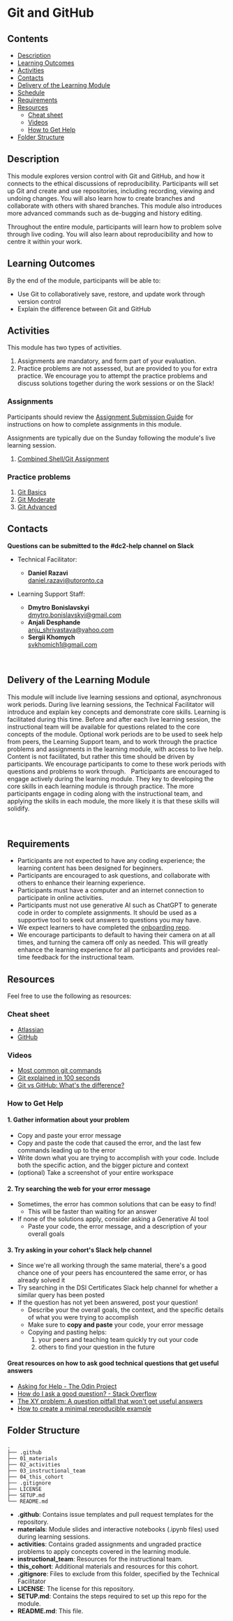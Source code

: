 # Git and GitHub

## Contents
* [Description](#description)
* [Learning Outcomes](#learning-outcomes)
* [Activities](#activities)
* [Contacts](#contacts)
* [Delivery of the Learning Module](#delivery-of-the-learning-module)
* [Schedule](#schedule)
* [Requirements](#requirements)
* [Resources](#resources)
  + [Cheat sheet](#cheatsheet)
  + [Videos](#videos)
  + [How to Get Help](#how-to-get-help)
* [Folder Structure](#folder-structure)

## Description

This module explores version control with Git and GitHub, and how it connects to the ethical discussions of reproducibility. Participants will set up Git and create and use repositories, including recording, viewing and undoing changes. You will also learn how to create branches and collaborate with others with shared branches. This module also introduces more advanced commands such as de-bugging and history editing.

Throughout the entire module, participants will learn how to problem solve through live coding. You will also learn about reproducibility and how to centre it within your work.

## Learning Outcomes

By the end of the module, participants will be able to:
* Use Git to collaboratively save, restore, and update work through version control
* Explain the difference between Git and GitHub

## Activities
This module has two types of activities.
1. Assignments are mandatory, and form part of your evaluation.
1. Practice problems are not assessed, but are provided to you for extra practice. We encourage you to attempt the practice problems and discuss solutions together during the work sessions or on the Slack!

### Assignments
Participants should review the [Assignment Submission Guide](https://github.com/UofT-DSI/onboarding/blob/main/onboarding_documents/submissions.md) for instructions on how to complete assignments in this module.

Assignments are typically due on the Sunday following the module's live learning session.

1. [Combined Shell/Git Assignment](https://github.com/UofT-DSI/shell/blob/main/02_activities/assignments/assignment_instructions.md)

### Practice problems
1. [Git Basics](https://uoft-dsi.github.io/git/interactive_problems.html#git_basics)
1. [Git Moderate](https://uoft-dsi.github.io/git/interactive_problems.html#git_moderate)
1. [Git Advanced](./02_activities/practice/git_advanced.md)


## Contacts

**Questions can be submitted to the #dc2-help channel on Slack**

* Technical Facilitator:   
  * **Daniel Razavi**  
    daniel.razavi@utoronto.ca

* Learning Support Staff: 
  * **Dmytro Bonislavskyi**  
  dmytro.bonislavskyi@gmail.com
  * **Anjali Desphande**  
  anju_shrivastava@yahoo.com
  * **Sergii Khomych**  
  svkhomich1@gmail.com

 
##  Delivery of the Learning Module

This module will include live learning sessions and optional, asynchronous work periods. During live learning sessions, the Technical Facilitator will introduce and explain key concepts and demonstrate core skills. Learning is facilitated during this time. Before and after each live learning session, the instructional team will be available for questions related to the core concepts of the module. Optional work periods are to be used to seek help from peers, the Learning Support team, and to work through the practice problems and assignments in the learning module, with access to live help. Content is not facilitated, but rather this time should be driven by participants. We encourage participants to come to these work periods with questions and problems to work through. 
 
Participants are encouraged to engage actively during the learning module. They key to developing the core skills in each learning module is through practice. The more participants engage in coding along with the instructional team, and applying the skills in each module, the more likely it is that these skills will solidify. 

 
## Requirements

* Participants are not expected to have any coding experience; the learning content has been designed for beginners.
* Participants are encouraged to ask questions, and collaborate with others to enhance their learning experience.
* Participants must have a computer and an internet connection to participate in online activities.
* Participants must not use generative AI such as ChatGPT to generate code in order to complete assignments. It should be used as a supportive tool to seek out answers to questions you may have.
* We expect learners to have completed the [onboarding repo](https://github.com/UofT-DSI/onboarding/blob/main/environment_setup/README.md).
* We encourage participants to default to having their camera on at all times, and turning the camera off only as needed. This will greatly enhance the learning experience for all participants and provides real-time feedback for the instructional team. 

## Resources

Feel free to use the following as resources:

### Cheat sheet

- [Atlassian](https://www.atlassian.com/git/tutorials/atlassian-git-cheatsheet)
- [GitHub](https://education.github.com/git-cheat-sheet-education.pdf)

### Videos
- [Most common git commands](https://www.youtube.com/watch?v=PSJ63LULKHA)
- [Git explained in 100 seconds](https://www.youtube.com/watch?v=hwP7WQkmECE)
- [Git vs GitHub: What's the difference?](https://www.youtube.com/watch?v=wpISo9TNjfU)

### How to Get Help
#### 1. Gather information about your problem
- Copy and paste your error message
- Copy and paste the code that caused the error, and the last few commands leading up to the error
- Write down what you are trying to accomplish with your code. Include both the specific action, and the bigger picture and context
- (optional) Take a screenshot of your entire workspace

#### 2. Try searching the web for your error message
- Sometimes, the error has common solutions that can be easy to find!
   - This will be faster than waiting for an answer
- If none of the solutions apply, consider asking a Generative AI tool
   - Paste your code, the error message, and a description of your overall goals

#### 3. Try asking in your cohort's Slack help channel
- Since we're all working through the same material, there's a good chance one of your peers has encountered the same error, or has already solved it
- Try searching in the DSI Certificates Slack help channel for whether a similar query has been posted
- If the question has not yet been answered, post your question!
   - Describe your the overall goals, the context, and the specific details of what you were trying to accomplish
   - Make sure to **copy and paste** your code, your error message
   - Copying and pasting helps:
      1. your peers and teaching team quickly try out your code
      1. others to find your question in the future

#### Great resources on how to ask good technical questions that get useful answers
- [Asking for Help - The Odin Project](https://www.theodinproject.com/lessons/foundations-asking-for-help)
- [How do I ask a good question? - Stack Overflow](https://stackoverflow.com/help/how-to-ask)
- [The XY problem: A question pitfall that won't get useful answers](https://xyproblem.info/)
- [How to create a minimal reproducible example](https://stackoverflow.com/help/minimal-reproducible-example)

## Folder Structure

```
.
├── .github
├── 01_materials
├── 02_activities
├── 03_instructional_team
├── 04_this_cohort
├── .gitignore
├── LICENSE
├── SETUP.md
└── README.md
```

* **.github**: Contains issue templates and pull request templates for the repository.
* **materials**: Module slides and interactive notebooks (.ipynb files) used during learning sessions.
* **activities**: Contains graded assignments and ungraded practice problems to apply concepts covered in the learning module.
* **instructional_team**: Resources for the instructional team.
* **this_cohort**: Additional materials and resources for this cohort.
* **.gitignore**: Files to exclude from this folder, specified by the Technical Facilitator
* **LICENSE**: The license for this repository.
* **SETUP.md**: Contains the steps required to set up this repo for the module.
* **README.md**: This file.

